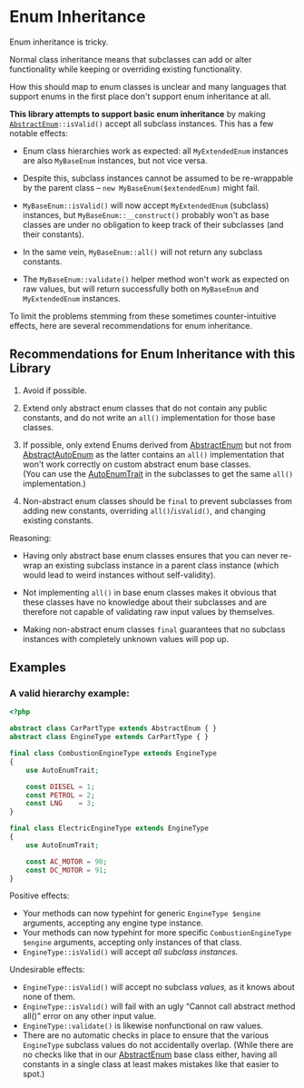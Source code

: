 # Enum Inheritance

Enum inheritance is tricky.

Normal class inheritance
means that subclasses can add or alter functionality
while keeping or overriding existing functionality.

How this should map to enum classes is unclear
and many languages that support enums in the first place
don't support enum inheritance at all.

**This library attempts to support basic enum inheritance**
by making <code>[AbstractEnum]::isValid()</code>
accept all subclass instances.
This has a few notable effects:

- Enum class hierarchies work as expected:
  all `MyExtendedEnum` instances are also `MyBaseEnum` instances,
  but not vice versa.

- Despite this,
  subclass instances cannot be assumed to be re-wrappable by the parent class –
  `new MyBaseEnum($extendedEnum)` might fail.

- `MyBaseEnum::isValid()` will now accept `MyExtendedEnum` (subclass) instances,
  but `MyBaseEnum::__construct()` probably won't
  as base classes are under no obligation
  to keep track of their subclasses (and their constants).

- In the same vein,
  `MyBaseEnum::all()` will not return any subclass constants.

- The `MyBaseEnum::validate()` helper method
  won't work as expected on raw values,
  but will return successfully
  both on `MyBaseEnum` and `MyExtendedEnum` instances.

To limit the problems
stemming from these sometimes counter-intuitive effects,
here are several recommendations for enum inheritance.

[AbstractEnum]: Class_AbstractEnum.md
[AbstractAutoEnum]: Class_AbstractAutoEnum.md
[AutoEnumTrait]: Class_AutoEnumTrait.md


## Recommendations for Enum Inheritance with this Library

1. Avoid if possible.

2. Extend only abstract enum classes
  that do not contain any public constants,
  and do not write an `all()` implementation for those base classes.

3. If possible,
  only extend Enums derived from [AbstractEnum]
  but not from [AbstractAutoEnum]
  as the latter contains an `all()` implementation
  that won't work correctly on custom abstract enum base classes.  
  (You can use the [AutoEnumTrait] in the subclasses
  to get the same `all()` implementation.)

4. Non-abstract enum classes should be `final`
  to prevent subclasses from adding new constants,
  overriding `all()`/`isValid()`,
  and changing existing constants.


Reasoning:

- Having only abstract base enum classes
  ensures that you can never re-wrap an existing subclass instance
  in a parent class instance
  (which would lead to weird instances without self-validity).

- Not implementing `all()` in base enum classes
  makes it obvious that these classes
  have no knowledge about their subclasses
  and are therefore not capable
  of validating raw input values
  by themselves.

- Making non-abstract enum classes `final`
  guarantees that no subclass instances
  with completely unknown values
  will pop up.


## Examples

### A valid hierarchy example:

```php
<?php

abstract class CarPartType extends AbstractEnum { }
abstract class EngineType extends CarPartType { }

final class CombustionEngineType extends EngineType
{
    use AutoEnumTrait;

    const DIESEL = 1;
    const PETROL = 2;
    const LNG    = 3;
}

final class ElectricEngineType extends EngineType
{
    use AutoEnumTrait;

    const AC_MOTOR = 90;
    const DC_MOTOR = 91;
}
```

Positive effects:

- Your methods can now typehint for generic `EngineType $engine` arguments, accepting any engine type instance.
- Your methods can now typehint for more specific `CombustionEngineType $engine` arguments, accepting only instances of that class.
- `EngineType::isValid()` will accept _all subclass instances._

Undesirable effects:

- `EngineType::isValid()` will accept no subclass _values,_ as it knows about none of them.
- `EngineType::isValid()` will fail with an ugly “Cannot call abstract method all()” error on any other input value.
- `EngineType::validate()` is likewise nonfunctional on raw values.
- There are no automatic checks in place to ensure that the various `EngineType` subclass values do not accidentally overlap.
  (While there are no checks like that in our [AbstractEnum] base class either,
  having all constants in a single class at least makes mistakes like that easier to spot.)

